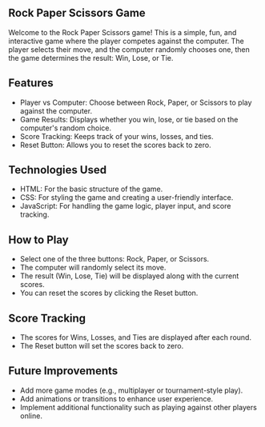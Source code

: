 ## Rock Paper Scissors Game


Welcome to the Rock Paper Scissors game! This is a simple, fun, and interactive game where the player competes against the computer. The player selects their move, and the computer randomly chooses one, then the game determines the result: Win, Lose, or Tie.

## Features
* Player vs Computer: Choose between Rock, Paper, or Scissors to play against the computer.
* Game Results: Displays whether you win, lose, or tie based on the computer's random choice.
* Score Tracking: Keeps track of your wins, losses, and ties.
* Reset Button: Allows you to reset the scores back to zero.
  
## Technologies Used
* HTML: For the basic structure of the game.
* CSS: For styling the game and creating a user-friendly interface.
* JavaScript: For handling the game logic, player input, and score tracking.
  
## How to Play
* Select one of the three buttons: Rock, Paper, or Scissors.
* The computer will randomly select its move.
* The result (Win, Lose, Tie) will be displayed along with the current scores.
* You can reset the scores by clicking the Reset button.
  
## Score Tracking
* The scores for Wins, Losses, and Ties are displayed after each round.
* The Reset button will set the scores back to zero.
  
## Future Improvements
* Add more game modes (e.g., multiplayer or tournament-style play).
* Add animations or transitions to enhance user experience.
* Implement additional functionality such as playing against other players online.
